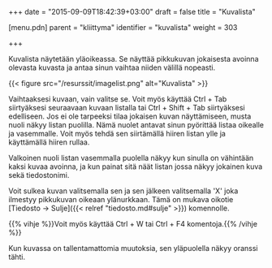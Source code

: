 +++
date = "2015-09-09T18:42:39+03:00"
draft = false
title = "Kuvalista"

[menu.pdn]
    parent = "kliittyma"
    identifier = "kuvalista"
    weight = 303

+++

Kuvalista näytetään yläoikeassa. Se näyttää pikkukuvan jokaisesta avoinna olevasta kuvasta ja antaa sinun vaihtaa niiden välillä nopeasti.

{{< figure src="/resurssit/imagelist.png" alt="Kuvalista" >}}

Vaihtaaksesi kuvaan, vain valitse se. Voit myös käyttää Ctrl + Tab siirtyäksesi seuraavaan kuvaan listalla tai Ctrl + Shift + Tab siirtyäksesi
edelliseen. Jos ei ole tarpeeksi tilaa jokaisen kuvan näyttämiseen, musta nuoli näkyy listan puolilla. Nämä nuolet antavat sinun pyörittää
listaa oikealle ja vasemmalle. Voit myös tehdä sen siirtämällä hiiren listan ylle ja käyttämällä hiiren rullaa.

Valkoinen nuoli listan vasemmalla puolella näkyy kun sinulla on vähintään kaksi kuvaa avoinna, ja kun painat sitä näät listan jossa näkyy
jokainen kuva sekä tiedostonimi.

Voit sulkea kuvan valitsemalla sen ja sen jälkeen valitsemalla 'X' joka ilmestyy pikkukuvan oikeaan ylänurkkaan. Tämä on mukava oikotie
[Tiedosto &rarr; Sulje]({{< relref "tiedosto.md#sulje" >}}) komennolle.

{{% vihje %}}Voit myös käyttää Ctrl + W tai Ctrl + F4 komentoja.{{% /vihje %}}

Kun kuvassa on tallentamattomia muutoksia, sen yläpuolella näkyy oranssi tähti.
